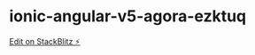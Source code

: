 # ionic-angular-v5-agora-ezktuq

[Edit on StackBlitz ⚡️](https://stackblitz.com/edit/ionic-angular-v5-agora-ezktuq)